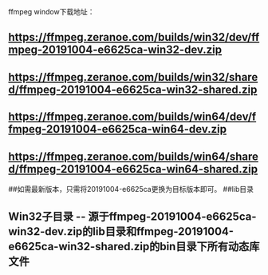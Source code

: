 ffmpeg window下载地址：
## https://ffmpeg.zeranoe.com/builds/win32/dev/ffmpeg-20191004-e6625ca-win32-dev.zip
## https://ffmpeg.zeranoe.com/builds/win32/shared/ffmpeg-20191004-e6625ca-win32-shared.zip
## https://ffmpeg.zeranoe.com/builds/win64/dev/ffmpeg-20191004-e6625ca-win64-dev.zip
## https://ffmpeg.zeranoe.com/builds/win64/shared/ffmpeg-20191004-e6625ca-win64-shared.zip

##如需最新版本，只需将20191004-e6625ca更换为目标版本即可。
##lib目录
##    Win32子目录 -- 源于ffmpeg-20191004-e6625ca-win32-dev.zip的lib目录和ffmpeg-20191004-e6625ca-win32-shared.zip的bin目录下所有动态库文件
